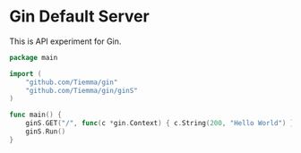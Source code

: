 # Gin Default Server

This is API experiment for Gin.

```go
package main

import (
	"github.com/Tiemma/gin"
	"github.com/Tiemma/gin/ginS"
)

func main() {
	ginS.GET("/", func(c *gin.Context) { c.String(200, "Hello World") })
	ginS.Run()
}
```
